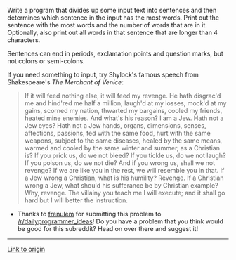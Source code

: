 Write a program that divides up some input text into sentences and then determines which sentence in the input has the most words. Print out the sentence with the most words and the number of words that are in it. Optionally, also print out all words in that sentence that are longer than 4 characters. 

Sentences can end in periods, exclamation points and question marks, but not colons or semi-colons.

If you need something to input, try Shylock's famous speech from Shakespeare's *The Merchant of Venice*:

>If it will feed nothing else, it will
feed my revenge. He hath disgrac'd me and hind'red me half a
million; laugh'd at my losses, mock'd at my gains, scorned my
nation, thwarted my bargains, cooled my friends, heated mine
enemies. And what's his reason? I am a Jew. Hath not a Jew eyes?
Hath not a Jew hands, organs, dimensions, senses, affections,
passions, fed with the same food, hurt with the same weapons,
subject to the same diseases, healed by the same means, warmed
and cooled by the same winter and summer, as a Christian is? If
you prick us, do we not bleed? If you tickle us, do we not laugh?
If you poison us, do we not die? And if you wrong us, shall we
not revenge? If we are like you in the rest, we will resemble you
in that. If a Jew wrong a Christian, what is his humility?
Revenge. If a Christian wrong a Jew, what should his sufferance
be by Christian example? Why, revenge. The villainy you teach me
I will execute; and it shall go hard but I will better the
instruction.

* Thanks to [frenulem](http://www.reddit.com/user/frenulem) for submitting this problem to [/r/dailyprogrammer_ideas](/r/dailyprogrammer_ideas)! Do you have a problem that you think would be good for this subreddit? Head on over there and suggest it!

---

[Link to origin](https://www.reddit.com/r/dailyprogrammer/srowj)